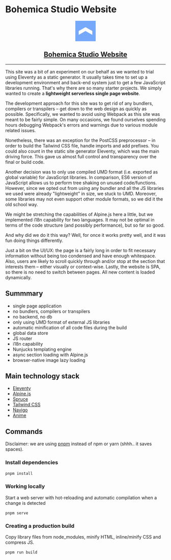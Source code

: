# Bohemica Studio Website

<p align="center">
<a href="https://bohemica.studio" target="_blank">
	<img src="./source/images/symbol.svg" alt="Bohemica symbol" width="64" align="center" />
</a>
</p>

<h2 align="center"><a href="https://bohemica.studio" target="_blank"><strong>Bohemica Studio Website</strong></a></h2>

---

This site was a bit of an experiment on our behalf as we wanted to trial using Eleventy as a static generator. It usually takes time to set up a development environment and back-end system just to get a few JavaScript libraries running. That's why there are so many starter projects. We simply wanted to create a **lightweight serverless single page website**.

The development approach for this site was to get rid of any bundlers, compilers or transpilers – get down to the web
design as quickly as possible. Specifically, we wanted to avoid using Webpack as this site was meant to be fairly
simple. On many occasions, we found ourselves spending hours debugging Webpack's errors and warnings due to various
module related issues.

Nonetheless, there was an exception for the PostCSS preprocessor – in order to build the Tailwind CSS file, handle
imports and add prefixes. You could also count in the static site generator Eleventy, which was the main driving force.
This gave us almost full control and transparency over the final or build code.

Another decision was to only use compiled UMD format (i.e. exported as global variable) for JavaScript libraries. In
comparison, ES6 version of JavaScript allows us to perform tree shaking on unused code/functions. However, since we
opted out from using any bundler and all the JS libraries we used were already "lightweight" in size, we stuck to UMD.
Moreover, some libraries may not even support other module formats, so we did it the old school way.

We might be stretching the capabilities of Alpine.js here a little, but we implemented i18n capability for two
  languages. It may not be optimal in terms of the code structure (and possibly performance), but so far so good.

And why did we do it this way? Well, for once it works pretty well, and it was fun doing things differently.

Just a bit on the UI/UX: the page is a fairly long in order to fit necessary information without being too condensed and have enough whitespace. Also, users are likely to scroll quickly through and/or stop at the section that interests them – either visually or context-wise.  Lastly, the website is SPA, so there is no need to switch between pages. All new content is loaded dynamically.
  

## Summmary

- single page application
- no bundlers, compilers or transpilers
- no backend, no db
- only using UMD format of external JS libraries
- automatic minification of all code files during the build
- global data store
- JS router
- i18n capability
- Nunjucks templating engine
- async section loading with Alpine.js
- browser-native image lazy loading

## Main technology stack

- [Eleventy](https://github.com/11ty/eleventy)
- [Alpine.js](https://github.com/alpinejs/alpine)
- [Spruce](https://github.com/ryangjchandler/spruce)
- [Tailwind CSS](https://github.com/tailwindlabs/tailwindcss)
- [Navigo](https://github.com/krasimir/navigo)
- [Anime](https://github.com/juliangarnier/anime)

## Commands

Disclaimer: we are using [pnpm](https://github.com/pnpm/pnpm) instead of npm or yarn (shhh.. it saves spaces).

### Install dependencies

```
pnpm install
```

### Working locally

Start a web server with hot-reloading and automatic compilation when a change is detected

```
pnpm serve
```

### Creating a production build

Copy library files from node_modules, minify HTML, inline/minify CSS and compress JS.

``` 
pnpm run build
```

